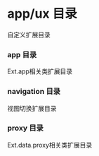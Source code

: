 # app/ux 目录
自定义扩展目录
### app 目录
Ext.app相关类扩展目录
### navigation 目录
视图切换扩展目录
### proxy 目录
Ext.data.proxy相关类扩展目录